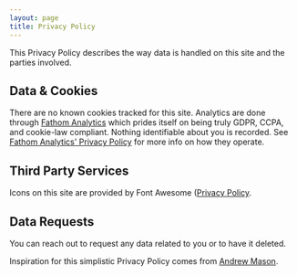 ```yaml
---
layout: page
title: Privacy Policy
---
```


This Privacy Policy describes the way data is handled on this site and the parties involved.

## Data & Cookies

There are no known cookies tracked for this site. Analytics are done through [Fathom Analytics](https://usefathom.com) which prides itself on being truly GDPR, CCPA, and cookie-law compliant. Nothing identifiable about you is recorded. See [Fathom Analytics' Privacy Policy](https://usefathom.com/privacy) for more info on how they operate.

## Third Party Services

Icons on this site are provided by Font Awesome ([Privacy Policy](https://fontawesome.com/privacy). 

## Data Requests

You can reach out to request any data related to you or to have it deleted.


<p class="small text-muted">Inspiration for this simplistic Privacy Policy comes from <a href="https://andrewm.codes" rel="noopener" target="_blank">Andrew Mason</a>.</p>